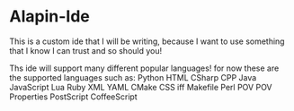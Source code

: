 # Alapin-Ide
This is a custom ide that I will be writing, because I want to use something that I know I can trust and so should you! 


Ths ide will support many different popular languages!
for now these are the supported languages
such as:
Python
HTML
CSharp
CPP
Java
JavaScript
Lua
Ruby
XML
YAML
CMake
CSS
iff
Makefile
Perl
POV
POV
Properties
PostScript
CoffeeScript
